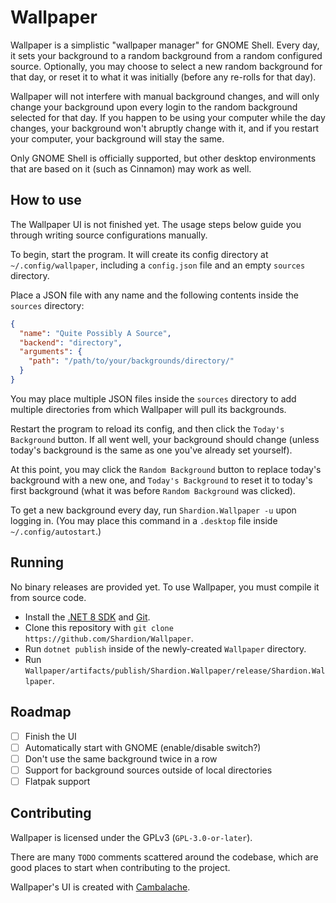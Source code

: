 # Wallpaper

Wallpaper is a simplistic "wallpaper manager" for GNOME Shell. Every day, it sets your background to a random
background from a random configured source. Optionally, you may choose to select a new random background
for that day, or reset it to what it was initially (before any re-rolls for that day).

Wallpaper will not interfere with manual background changes, and will only change your background upon every login to the random
background selected for that day. If you happen to be using your computer while the day changes, your background won't abruptly
change with it, and if you restart your computer, your background will stay the same.

Only GNOME Shell is officially supported, but other desktop environments that are based on it (such as Cinnamon) may work as well.

## How to use

The Wallpaper UI is not finished yet. The usage steps below guide you through writing source configurations manually.

To begin, start the program. It will create its config directory at `~/.config/wallpaper`,
including a `config.json` file and an empty `sources` directory.

Place a JSON file with any name and the following contents inside the `sources` directory:
```json
{
  "name": "Quite Possibly A Source",
  "backend": "directory",
  "arguments": {
    "path": "/path/to/your/backgrounds/directory/"
  }
}
```
You may place multiple JSON files inside the `sources` directory to add multiple directories
from which Wallpaper will pull its backgrounds.

Restart the program to reload its config, and then click the `Today's Background` button.
If all went well, your background should change (unless today's background is the same as one you've already set yourself).

At this point, you may click the `Random Background` button to replace today's background with a new one,
and `Today's Background` to reset it to today's first background (what it was before `Random Background` was clicked).

To get a new background every day, run `Shardion.Wallpaper -u` upon logging in.
(You may place this command in a `.desktop` file inside `~/.config/autostart`.)

## Running

No binary releases are provided yet.
To use Wallpaper, you must compile it from source code.

- Install the [.NET 8 SDK](https://dotnet.microsoft.com/en-us/download/dotnet/8.0) and [Git](https://git-scm.com/download/linux).
- Clone this repository with `git clone https://github.com/Shardion/Wallpaper`.
- Run `dotnet publish` inside of the newly-created `Wallpaper` directory.
- Run `Wallpaper/artifacts/publish/Shardion.Wallpaper/release/Shardion.Wallpaper`.

## Roadmap

- [ ] Finish the UI
- [ ] Automatically start with GNOME (enable/disable switch?)
- [ ] Don't use the same background twice in a row
- [ ] Support for background sources outside of local directories
- [ ] Flatpak support

## Contributing

Wallpaper is licensed under the GPLv3 (`GPL-3.0-or-later`).

There are many `TODO` comments scattered around the codebase, which are good places
to start when contributing to the project.

Wallpaper's UI is created with [Cambalache](https://gitlab.gnome.org/jpu/cambalache).

